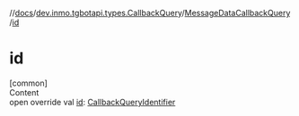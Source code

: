 //[docs](../../../index.md)/[dev.inmo.tgbotapi.types.CallbackQuery](../index.md)/[MessageDataCallbackQuery](index.md)/[id](id.md)



# id  
[common]  
Content  
open override val [id](id.md): [CallbackQueryIdentifier](../../dev.inmo.tgbotapi.types/index.md#%5Bdev.inmo.tgbotapi.types%2FCallbackQueryIdentifier%2F%2F%2FPointingToDeclaration%2F%5D%2FClasslikes%2F625018081)  



